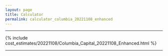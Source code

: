 ```yaml
---
layout: page
title: Calculator
permalink: calculator_columbia_20221108_enhanced
---
```


___

{% include cost_estimates/20221108/Columbia_Capital_20221108_Enhanced.html %}

___


